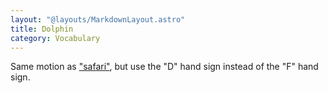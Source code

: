```yaml
---
layout: "@layouts/MarkdownLayout.astro"
title: Dolphin
category: Vocabulary
---
```


Same motion as ["safari"](./safari),
but use the "D" hand sign instead of the "F" hand sign.
